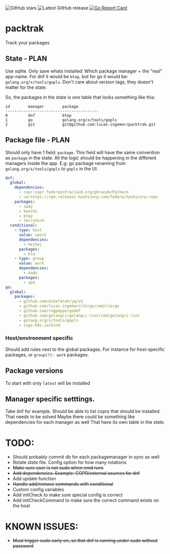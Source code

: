 ![GitHub stars](https://img.shields.io/github/stars/lucas-ingemar/packtrak.svg?label=github%20stars)
![Latest GitHub release](https://img.shields.io/github/release/lucas-ingemar/packtrak.svg)
[![Go Report Card](https://goreportcard.com/badge/github.com/lucas-ingemar/packtrak)](https://goreportcard.com/report/github.com/lucas-ingemar/packtrak)

# packtrak 
Track your packages

## State - PLAN

Use sqlite. Only save whats installed: Which package manager + the "real" app-name. For dnf it would be `btop`, but for go it would be: `golang.org/x/tools/gopls`. 
Don't care about version tags, they doesn't matter for the state.

So, the packages in the state is one table that looks something like this:

```
id        manager        package
-----------------------------------------
0         dnf            btop
1         go             golang.org/x/tools/gopls
2         git            git@github.com:lucas-ingemar/packtrak.git
```

## Package file - PLAN
Should only have 1 field: `package`. This field will have the same convention as `package` in the state.
All the logic should be happening in the different managers inside the app. E.g: go package renaming from `golang.org/x/tools/gopls` to `gopls` in the UI.

``` yaml
dnf:
  global:
    dependencies:
      - copr:copr.fedorainfracloud.org/phracek/PyCharm
      - cm:https://rpm.releases.hashicorp.com/fedora/hashicorp.repo
    packages:
      - sway
      - kanshi
      - btop
      - terraform
  conditional:
    - type: host
      value: spock
      dependencies:
        - hejhej
      packages:
        - bla
    - type: group
      value: work
      dependencies:
        - dada
      packages:
        - apa
go:
  global:
    packages:
      - github.com/mikefarah/yq/v4
      - github.com/lucas-ingemar/clergo/cmd/clergo
      - github.com/rogpeppe/godef
      - github.com/golangci/golangci-lint/cmd/golangci-lint
      - golang.org/x/tools/gopls
      - sigs.k8s.io/kind
```

### Host/environment specific
Should add rules next to the global packages. For instance for host-specific packages, or `group(?): work` packages.

## Package versions
To start with only `latest` will be installed

## Manager specific setttings.
Take dnf for example. Should be able to list coprs that should be installed. That needs to be solved
Maybe there could be something like dependencies for each manager as well
That have its own table in the state.

# TODO:
* Should probably commit db for each packagemanager in sync as well
* Rotate state file. Config option for how many rotations
* ~~Make sure user is not sudo when cmd runs~~
* ~~Add dependencies. Example: COPR/external sources for dnf~~
* Add update function
* ~~Handle add/remove commands with conditional~~
* Custom config variables
* Add initCheck to make sure special config is correct
* Add initCheckCommand to make sure the correct command exists on the host

# KNOWN ISSUES:
* ~~Must trigger sudo early on, so that dnf is running under sudo without password~~
